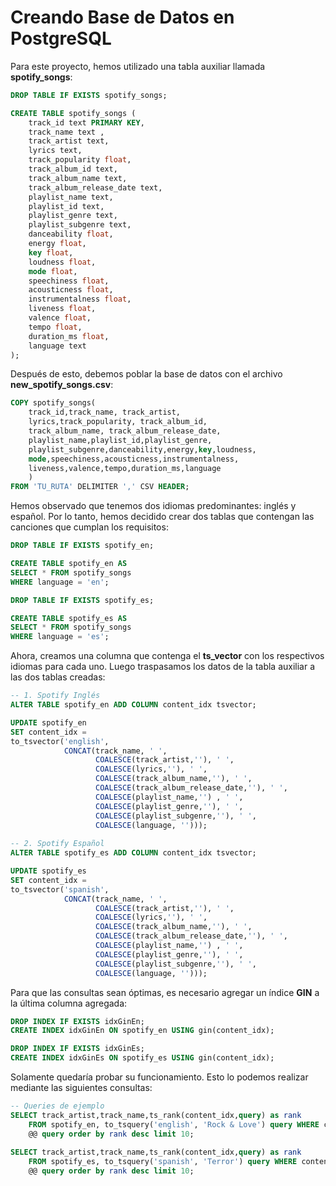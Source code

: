 # Creando Base de Datos en PostgreSQL

Para este proyecto, hemos utilizado una tabla auxiliar llamada **spotify_songs**:
```sql
DROP TABLE IF EXISTS spotify_songs;

CREATE TABLE spotify_songs (
	track_id text PRIMARY KEY,
	track_name text ,
	track_artist text,
	lyrics text,
	track_popularity float,
	track_album_id text,
	track_album_name text,
	track_album_release_date text,
	playlist_name text,
	playlist_id text,
	playlist_genre text,
	playlist_subgenre text,
	danceability float,
	energy float,
	key float,
	loudness float,
	mode float,
	speechiness float,
	acousticness float,
	instrumentalness float,
	liveness float,
	valence float,
	tempo float,
	duration_ms float,
	language text
);
```

Después de esto, debemos poblar la base de datos con el archivo **new_spotify_songs.csv**:
```sql
COPY spotify_songs(
    track_id,track_name, track_artist, 
	lyrics,track_popularity, track_album_id,
	track_album_name, track_album_release_date,
	playlist_name,playlist_id,playlist_genre,
    playlist_subgenre,danceability,energy,key,loudness,
	mode,speechiness,acousticness,instrumentalness,
	liveness,valence,tempo,duration_ms,language
	)
FROM 'TU_RUTA' DELIMITER ',' CSV HEADER;
```

Hemos observado que tenemos dos idiomas predominantes: inglés y español. Por lo tanto, hemos decidido crear dos tablas que contengan las canciones que cumplan los requisitos:
```sql
DROP TABLE IF EXISTS spotify_en;

CREATE TABLE spotify_en AS
SELECT * FROM spotify_songs
WHERE language = 'en';

DROP TABLE IF EXISTS spotify_es;

CREATE TABLE spotify_es AS
SELECT * FROM spotify_songs
WHERE language = 'es';
```

Ahora, creamos una columna que contenga el **ts_vector** con los respectivos idiomas para cada uno. Luego traspasamos los datos de la tabla auxiliar a las dos tablas creadas:
```sql
-- 1. Spotify Inglés
ALTER TABLE spotify_en ADD COLUMN content_idx tsvector;

UPDATE spotify_en
SET content_idx = 
to_tsvector('english',
			CONCAT(track_name, ' ',
				   COALESCE(track_artist,''), ' ',
				   COALESCE(lyrics,''), ' ',
				   COALESCE(track_album_name,''), ' ',
				   COALESCE(track_album_release_date,''), ' ',
				   COALESCE(playlist_name,'') , ' ',
				   COALESCE(playlist_genre,''), ' ',
				   COALESCE(playlist_subgenre,''), ' ',
				   COALESCE(language, '')));
				   
-- 2. Spotify Español
ALTER TABLE spotify_es ADD COLUMN content_idx tsvector;

UPDATE spotify_es
SET content_idx = 
to_tsvector('spanish',
			CONCAT(track_name, ' ',
				   COALESCE(track_artist,''), ' ',
				   COALESCE(lyrics,''), ' ',
				   COALESCE(track_album_name,''), ' ',
				   COALESCE(track_album_release_date,''), ' ',
				   COALESCE(playlist_name,'') , ' ',
				   COALESCE(playlist_genre,''), ' ',
				   COALESCE(playlist_subgenre,''), ' ',
				   COALESCE(language, '')));
```

Para que las consultas sean óptimas, es necesario agregar un índice **GIN** a la última columna agregada:
```sql
DROP INDEX IF EXISTS idxGinEn;
CREATE INDEX idxGinEn ON spotify_en USING gin(content_idx);

DROP INDEX IF EXISTS idxGinEs;
CREATE INDEX idxGinEs ON spotify_es USING gin(content_idx);
```

Solamente quedaría probar su funcionamiento. Esto lo podemos realizar mediante las siguientes consultas:
```sql
-- Queries de ejemplo
SELECT track_artist,track_name,ts_rank(content_idx,query) as rank 
	FROM spotify_en, to_tsquery('english', 'Rock & Love') query WHERE content_idx
	@@ query order by rank desc limit 10;
	
SELECT track_artist,track_name,ts_rank(content_idx,query) as rank 
	FROM spotify_es, to_tsquery('spanish', 'Terror') query WHERE content_idx
	@@ query order by rank desc limit 10;
```